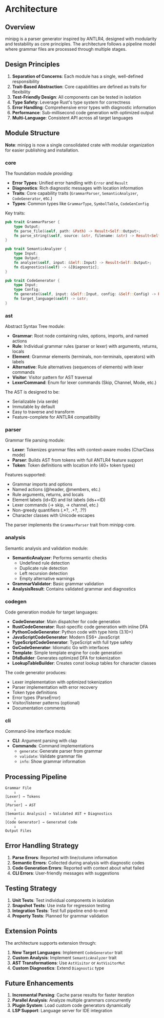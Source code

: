 # Architecture

## Overview

minipg is a parser generator inspired by ANTLR4, designed with modularity and testability as core principles. The architecture follows a pipeline model where grammar files are processed through multiple stages.

## Design Principles

1. **Separation of Concerns**: Each module has a single, well-defined responsibility
2. **Trait-Based Abstraction**: Core capabilities are defined as traits for flexibility
3. **Test-Friendly Design**: All components can be tested in isolation
4. **Type Safety**: Leverage Rust's type system for correctness
5. **Error Handling**: Comprehensive error types with diagnostic information
6. **Performance**: Sub-millisecond code generation with optimized output
7. **Multi-Language**: Consistent API across all target languages

## Module Structure

**Note**: minipg is now a single consolidated crate with modular organization for easier publishing and installation.

### core

The foundation module providing:
- **Error Types**: Unified error handling with `Error` and `Result`
- **Diagnostics**: Rich diagnostic messages with location information
- **Traits**: Core capability traits (`GrammarParser`, `SemanticAnalyzer`, `CodeGenerator`, etc.)
- **Types**: Common types like `GrammarType`, `SymbolTable`, `CodeGenConfig`

Key traits:
```rust
pub trait GrammarParser {
    type Output;
    fn parse_file(&self, path: &Path) -> Result<Self::Output>;
    fn parse_string(&self, source: &str, filename: &str) -> Result<Self::Output>;
}

pub trait SemanticAnalyzer {
    type Input;
    type Output;
    fn analyze(&self, input: &Self::Input) -> Result<Self::Output>;
    fn diagnostics(&self) -> &[Diagnostic];
}

pub trait CodeGenerator {
    type Input;
    type Config;
    fn generate(&self, input: &Self::Input, config: &Self::Config) -> Result<String>;
    fn target_language(&self) -> &str;
}
```

### ast

Abstract Syntax Tree module:
- **Grammar**: Root node containing rules, options, imports, and named actions
- **Rule**: Individual grammar rules (parser or lexer) with arguments, returns, locals
- **Element**: Grammar elements (terminals, non-terminals, operators) with labels
- **Alternative**: Rule alternatives (sequences of elements) with lexer commands
- **Visitor**: Visitor pattern for AST traversal
- **LexerCommand**: Enum for lexer commands (Skip, Channel, Mode, etc.)

The AST is designed to be:
- Serializable (via serde)
- Immutable by default
- Easy to traverse and transform
- Feature-complete for ANTLR4 compatibility

### parser

Grammar file parsing module:
- **Lexer**: Tokenizes grammar files with context-aware modes (CharClass mode)
- **Parser**: Builds AST from tokens with full ANTLR4 feature support
- **Token**: Token definitions with location info (40+ token types)

Features supported:
- Grammar imports and options
- Named actions (@header, @members, etc.)
- Rule arguments, returns, and locals
- Element labels (id=ID) and list labels (ids+=ID)
- Lexer commands (-> skip, -> channel, etc.)
- Non-greedy quantifiers (.*?, .+?, .??)
- Character classes with Unicode escapes

The parser implements the `GrammarParser` trait from minipg-core.

### analysis

Semantic analysis and validation module:
- **SemanticAnalyzer**: Performs semantic checks
  - Undefined rule detection
  - Duplicate rule detection
  - Left recursion detection
  - Empty alternative warnings
- **GrammarValidator**: Basic grammar validation
- **AnalysisResult**: Contains validated grammar and diagnostics

### codegen

Code generation module for target languages:
- **CodeGenerator**: Main dispatcher for code generation
- **RustCodeGenerator**: Rust-specific code generation with inline DFA
- **PythonCodeGenerator**: Python code with type hints (3.10+)
- **JavaScriptCodeGenerator**: Modern ES6+ JavaScript
- **TypeScriptCodeGenerator**: TypeScript with full type safety
- **GoCodeGenerator**: Idiomatic Go with interfaces
- **Template**: Simple template engine for code generation
- **DfaBuilder**: Generates optimized DFA for tokenization
- **LookupTableBuilder**: Creates const lookup tables for character classes

The code generator produces:
- Lexer implementation with optimized tokenization
- Parser implementation with error recovery
- Token type definitions
- Error types (ParseError)
- Visitor/listener patterns (optional)
- Documentation comments

### cli

Command-line interface module:
- **CLI**: Argument parsing with clap
- **Commands**: Command implementations
  - `generate`: Generate parser from grammar
  - `validate`: Validate grammar file
  - `info`: Show grammar information

## Processing Pipeline

```
Grammar File
    ↓
[Lexer] → Tokens
    ↓
[Parser] → AST
    ↓
[Semantic Analysis] → Validated AST + Diagnostics
    ↓
[Code Generator] → Generated Code
    ↓
Output Files
```

## Error Handling Strategy

1. **Parse Errors**: Reported with line/column information
2. **Semantic Errors**: Collected during analysis with diagnostic codes
3. **Code Generation Errors**: Reported with context about what failed
4. **CLI Errors**: User-friendly messages with suggestions

## Testing Strategy

1. **Unit Tests**: Test individual components in isolation
2. **Snapshot Tests**: Use insta for regression testing
3. **Integration Tests**: Test full pipeline end-to-end
4. **Property Tests**: Planned for grammar validation

## Extension Points

The architecture supports extension through:
1. **New Target Languages**: Implement `CodeGenerator` trait
2. **Custom Analysis**: Implement `SemanticAnalyzer` trait
3. **AST Transformations**: Use `AstVisitor` or `AstVisitorMut`
4. **Custom Diagnostics**: Extend `Diagnostic` type

## Future Enhancements

1. **Incremental Parsing**: Cache parse results for faster iteration
2. **Parallel Analysis**: Analyze multiple grammars concurrently
3. **Plugin System**: Load custom code generators dynamically
4. **LSP Support**: Language server for IDE integration
